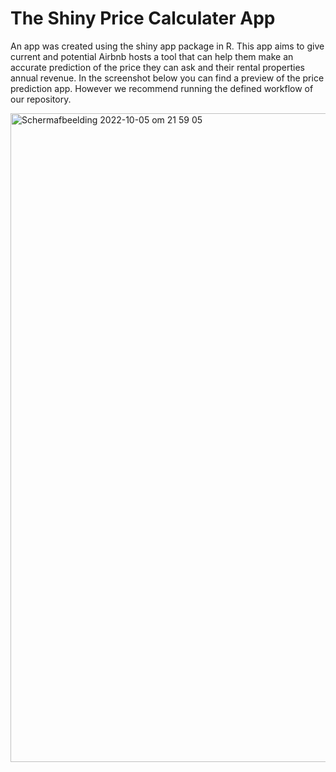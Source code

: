 # The Shiny Price Calculater App

An app was created using the shiny app package in R. This app aims to give current and potential Airbnb hosts a tool that can help them make an accurate prediction of the price they can ask and their rental properties annual revenue. In the screenshot below you can find a preview of the price prediction app. However we recommend running the defined workflow of our repository. 

<img width="1038" alt="Schermafbeelding 2022-10-05 om 21 59 05" src="https://user-images.githubusercontent.com/112653244/194151737-bb3981de-494d-4aa4-af53-e202242f8418.png">
